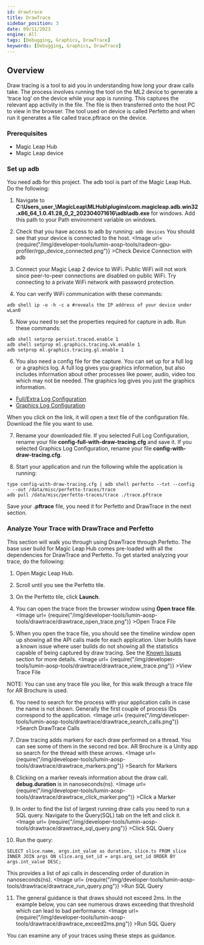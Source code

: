 ```yaml
---
id: drawtrace
title: DrawTrace
sidebar_position: 3
date: 09/11/2023
engine: All
tags: [Debugging, Graphics, DrawTrace]
keywords: [Debugging, Graphics, DrawTrace]
---
```


## Overview

Draw tracing is a tool to aid you in understanding how long your draw calls take. The process involves running the tool on the ML2 device to generate a ‘trace log’ on the device while your app is running. This captures the relevant app activity in the file. The file is then transferred onto the host PC to view in the browser. The tool used on device is called Perfetto and when run it generates a file called trace.pftrace on the device.

### Prerequisites

* Magic Leap Hub
* Magic Leap device

### Set up adb
You need adb for this project. The adb tool is part of the Magic Leap Hub. Do the following:

1. Navigate to **C:\Users\_user_\MagicLeap\MLHub\plugins\com.magicleap.adb.win32.x86_64_1.0.41.28_0_2_202304071616\adb\adb.exe** for windows. Add this path to your Path environment variable on windows. 

2. Check that you have access to adb by running: ```adb devices```
You should see that your device is connected to the host. <Image url= {require("/img/developer-tools/lumin-aosp-tools/radeon-gpu-profiler/rgp_device_connected.png")} >Check Device Connection with adb</Image>

3. Connect your Magic Leap 2 device to WiFi. Public WiFi will not work since peer-to-peer connections are disabled on public WiFi. Try connecting to a private WiFi network with password protection. 

4. You can verify WiFi communication with these commands: 
```shell 
adb shell ip -o -h -c a #reveals the IP address of your device under wLan0
```

5. Now you need to set the properties required for capture in adb. Run these commands:
```shell
adb shell setprop persist.traced.enable 1
adb shell setprop ml.graphics.tracing.vk.enable 1
adb setprop ml.graphics.tracing.gl.enable 1
```

6. You also need a config file for the capture. You can set up for a full log or a graphics log. A full log gives you graphics information, but also includes information about other processes like power, audio, video too which may not be needed. The graphics log gives you just the graphics information. 

* [Full/Extra Log Configuration](config-full-with-draw-tracing.txt)
* [Graphics Log Configuration](config-with-draw-tracing.txt)

When you click on the link, it will open a text file of the configuration file. Download the file you want to use.

7. Rename your downloaded file. If you selected Full Log Configuration, rename your file **config-full-with-draw-tracing.cfg** and save it. If you selected Graphics Log Configuration, rename your file **config-with-draw-tracing.cfg**. 

8. Start your application and run the following while the application is running: 
```shell
type config-with-draw-tracing.cfg | adb shell perfetto --txt --config - --out /data/misc/perfetto-traces/trace
adb pull /data/misc/perfetto-traces/trace ./trace.pftrace
```

Save your **.pftrace** file, you need it for Perfetto and DrawTrace in the next section.

### Analyze Your Trace with DrawTrace and Perfetto

This section will walk you through using DrawTrace through Perfetto. The base user build for Magic Leap Hub comes pre-loaded with all the dependencies for DrawTrace and Perfetto. To get started analyzing your trace, do the following:

1. Open Magic Leap Hub.

2. Scroll until you see the Perfetto tile. 

3. On the Perfetto tile, click **Launch**.

4. You can open the trace from the browser window using **Open trace file**. <Image url= {require("/img/developer-tools/lumin-aosp-tools/drawtrace/drawtrace_open_trace.png")} >Open Trace File</Image>

5. When you open the trace file, you should see the timeline window open up showing all the API calls made for each application. User builds have a known issue where user builds do not showing all the statistics capable of being captured by draw tracing. See the [Known Issues](#known-issues) section for more details. <Image url= {require("/img/developer-tools/lumin-aosp-tools/drawtrace/drawtrace_view_trace.png")} >View Trace File</Image>

NOTE: You can use any trace file you like, for this walk through a trace file for AR Brochure is used. 

6. You need to search for the process with your application calls in case the name is not shown. Generally the first couple of process IDs correspond to the application. <Image url= {require("/img/developer-tools/lumin-aosp-tools/drawtrace/drawtrace_search_calls.png")} >Search DrawTrace Calls</Image> 

7. Draw tracing adds markers for each draw performed on a thread. You can see some of them in the second red box. AR Brochure is a Unity app so search for the thread with these arrows. <Image url= {require("/img/developer-tools/lumin-aosp-tools/drawtrace/drawtrace_markers.png")} >Search for Markers</Image> 

8. Clicking on a marker reveals information about the draw call. **debug.duration** is in nanoseconds(ns). <Image url= {require("/img/developer-tools/lumin-aosp-tools/drawtrace/drawtrace_click_marker.png")} >Click a Marker</Image> 

9. In order to find the list of largest running draw calls you need to run a SQL query. Navigate to the Query(SQL) tab on the left and click it. <Image url= {require("/img/developer-tools/lumin-aosp-tools/drawtrace/drawtrace_sql_query.png")} >Click SQL Query</Image> 

10. Run the query: 

```shell
SELECT slice.name, args.int_value as duration, slice.ts FROM slice INNER JOIN args ON slice.arg_set_id = args.arg_set_id ORDER BY args.int_value DESC;
```

This provides a list of api calls in descending order of duration in nanoseconds(ns).
<Image url= {require("/img/developer-tools/lumin-aosp-tools/drawtrace/drawtrace_run_query.png")} >Run SQL Query</Image> 

11. The general guidance is that draws should not exceed 2ms. In the example below, you can see numerous draws exceeding that threshold which can lead to bad performance. <Image url= {require("/img/developer-tools/lumin-aosp-tools/drawtrace/drawtrace_exceed2ms.png")} >Run SQL Query</Image>

You can examine any of your traces using these steps as guidance.
